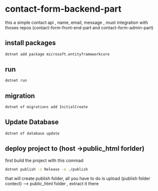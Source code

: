 # contact-form-backend-part
this a simple contact api , name, email, message , must integration with thoses repos (contact-form-front-end-part and contact-form-admin-part)

## install packages
```bash
dotnet add package microsoft.entityframeworkcore
```
## run
```bash
dotnet run 
```

## migration
```bash
dotnet ef migrations add InitialCreate
```
## Update Database
```bash
dotnet ef database update
```
## deploy project to (host ->public_html forlder)
first build the project with this commad
```bash
dotnet publish -c Release -o ./publish 
```
that will create publish folder, all you have to do is upload (publish folder contect)  -->  public_html folder , extract it there
